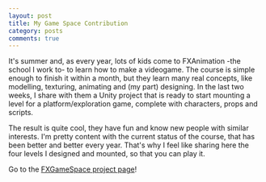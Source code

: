 ```yaml
---
layout: post
title: My Game Space Contribution
category: posts
comments: true
---
```


It's summer and, as every year, lots of kids come to FXAnimation -the school I work to- to learn how to make a videogame. The course is simple enough to finish it within a month, but they learn many real concepts, like modelling, texturing, animating and (my part) designing. In the last two weeks, I share with them a Unity project that is ready to start mounting a level for a platform/exploration game, complete with characters, props and scripts.

The result is quite cool, they have fun and know new people with similar interests. I'm pretty content with the current status of the course, that has been better and better every year. That's why I feel like sharing here the four levels I designed and mounted, so that you can play it.

Go to the [FXGameSpace project page](../fxgamespace)!

